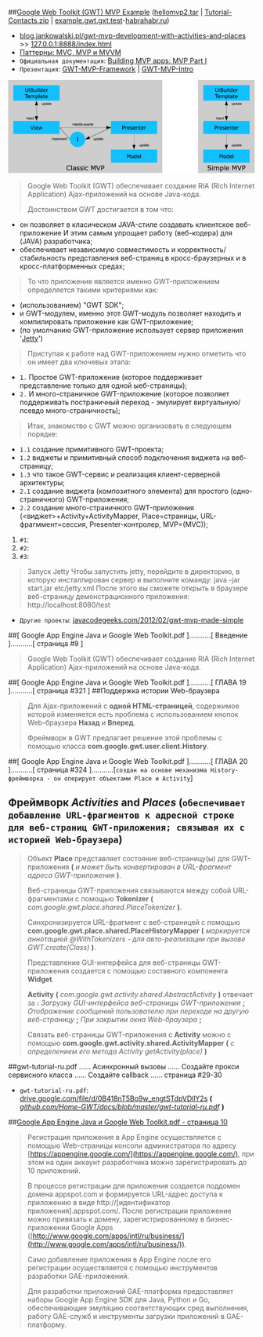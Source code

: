 ##[Google Web Toolkit (GWT) MVP Example](http://blog.hivedevelopment.co.uk/2009/08/google-web-toolkit-gwt-mvp-example.html) ([hellomvp2.tar](http://blog.jankowalski.pl/gwt-mvp-development-with-activities-and-places.html) | [Tutorial-Contacts.zip](http://code.google.com/p/google-web-toolkit/downloads/detail?name=Tutorial-Contacts.zip&can=2&q) | [example.gwt.gxt.test](https://github.com/TimReset/example.gwt.gxt.test)-[habrahabr.ru](http://habrahabr.ru/post/246285/))

* [blog.jankowalski.pl/gwt-mvp-development-with-activities-and-places](http://blog.jankowalski.pl/gwt-mvp-development-with-activities-and-places.html) >> [127.0.0.1:8888/index.html](http://127.0.0.1:8888/index.html)
* [Паттерны: MVC, MVP и MVVM](https://outcoldman.com/ru/archive/2010/02/22/паттерны-mvc-mvp-и-mvvm/)
* `Официальная документация`: [Building MVP apps: MVP Part I](http://www.gwtproject.org/articles/mvp-architecture.html)
* `Презентация`: [GWT-MVP-Framework](http://courses.coreservlets.com/Course-Materials/pdf/ajax/GWT-MVP-Framework.pdf) | [GWT-MVP-Intro](http://courses.coreservlets.com/Course-Materials/pdf/ajax/GWT-MVP-Intro.pdf)

![simpleGWT](simpleGWT.png)

> Google Web Toolkit (GWT) обеспечивает создание RIA (Rich Internet Application) Ajax-приложений на основе Java-кода.
>
> Достоинством GWT достигается в том что:
- он позволяет в класическом JAVA-стиле создавать клиентское веб-приложение И этим самым упрощает работу (веб-кодера) для (JAVA) разработчика;
- обеспечивает независимую совместимость и корректность/стабильность представления веб-страниц в кросс-браузерных и в кросс-платформенных средах;
>
> То что приложение является именно GWT-приложением определяется такими критериями как:
- (использованием) "GWT SDK";
- и GWT-модулем, именно этот GWT-модуль позволяет находить и компилировать приложение как GWT-приложение;
- (по умолчанию GWT-приложение использует сервер приложения '[Jetty](http://sites.znu.edu.ua/javaprog/lect/servlet/1155.ukr.html)')
>
> Приступая к работе над GWT-приложением нужно отметить что он имеет два ключевых этапа:
- `1.` Простое GWT-приложение (которое поддерживает представление только для одной ыеб-страницы);
- `2.` И много-страничное GWT-приложение (которое позволяет поддерживать постраничный переход - эмулирует виртуальную/псевдо много-страничность);
>
> Итак, знакомство с GWT можно организовать в следующем порядке:
- `1.1` создание примитивного GWT-проекта;
- `1.2` виджеты и примитивный способ подключения виджета на веб-страницу;
- `1.3` что такое GWT-сервис и реализация клиент-серверной архитектуры;
- `2.1` создание виджета (композитного элемента) для простого (одно-страничного) GWT-приложения;
- `2.2` создание много-страничного GWT-приложения (<виджет>+Activity+ActivityMapper, Place=страницы, URL-фрагммент=сессия, Presenter-контролер, MVP=(MVC));



1. `#1`:
2. `#2`:
3. `#3`:
> Запуск Jetty
Чтобы запустить jetty, перейдите в директорию, в которую инсталлирован сервер и выполните команду:
java -jar start.jar etc/jetty.xml
После этого вы сможете открыть в браузере веб-страницу демонстрационного приложения:
http://localhost:8080/test



* `Другие проекты`: [javacodegeeks.com/2012/02/gwt-mvp-made-simple](http://www.javacodegeeks.com/2012/02/gwt-mvp-made-simple.html)


##[ Google App Engine Java и Google Web Toolkit.pdf ]...........[ Введение ]...........[ страница #9 ]
> Google Web Toolkit (GWT) обеспечивает создание RIA (Rich Internet Application) Ajax-приложений на основе Java-кода.

##[ Google App Engine Java и Google Web Toolkit.pdf ]...........[ ГЛАВА 19 ]...........[ страница #321 ]
##Поддержка истории Web-браузера
> Для Ajax-приложений с **одной HTML-страницей**, содержимое которой изменяется есть проблема с использованием кнопок Web-браузера **Назад** и **Вперед**.
>
> Фреймворк в GWT предлагает решение этой проблемы с помощью класса **com.google.gwt.user.client.History**.

##[ Google App Engine Java и Google Web Toolkit.pdf ]...........[ ГЛАВА 20 ]...........[ страница #324 ]...........[`создан на основе механизма History-фреймворка - он оперирует объектами Place и Activity`]
## Фреймворк *Activities* and *Places* (`обеспечивает добавление URL-фрагментов к адресной строке для веб-страниц GWT-приложения; связывая их с историей Web-браузера`)
> Объект **Place** представляет состояние веб-страницу(ы) для GWT-приложения **(** *и может быть конвертирован в URL-фрагмент адреса GWT-приложения* **)**.
>
> Веб-страницы GWT-приложения связываются между собой URL-фрагментами с помощью **Tokenizer** **(** *com.google.gwt.place.shared.PlaceTokenizer* **)**.
>
> Синхронизируется URL-фрагмент с веб-страницей с помощью **com.google.gwt.place.shared.PlaceHistoryMapper** **(** *маркируется аннотацией @WithTokenizers - для авто-реализации при вызове GWT.create(Class)* **)**.
>
> Представление GUI-интерфейса для веб-страницы GWT-приложения создается с помощью составного компонента **Widget**.
>
> **Activity** **(** *com.google.gwt.activity.shared.AbstractActivity* **)** отвечает за **:** *Загрузку GUI-интерфейса веб-страницы GWT-приложения* **;** *Отображение сообщений пользователю при переходе на другую веб-страницу* **;** *При закрытии окна Web-браузера* **;**
>
> Связать веб-страницы GWT-приложения с **Activity** можно с помощью **com.google.gwt.activity.shared.ActivityMapper** **(** *с определением его метода Activity getActivity(place)* **)**

##gwt-tutorial-ru.pdf ...... Асинхронный вызовы ...... Создайте прокси сервисного класса ...... Создайте callback ...... страница #29-30
* `gwt-tutorial-ru.pdf`: [drive.google.com/file/d/0B418nT5Bo9w_engtSTdpVDllY2s](https://drive.google.com/file/d/0B418nT5Bo9w_engtSTdpVDllY2s/view) **(** *[github.com/Home-GWT/docs/blob/master/gwt-tutorial-ru.pdf](https://github.com/Home-GWT/docs/blob/master/gwt-tutorial-ru.pdf)* **)**


##[Google App Engine Java и Google Web Toolkit.pdf - страница 10](http://)
> Регистрация приложения в App Engine осуществляется с помощью Web-страницы консоли администратора по адресу [https://appengine.google.com/](https://appengine.google.com/), при этом на один аккаунт разработчика можно зарегистрировать до 10 приложений. 
>
> В процессе регистрации для приложения создается поддомен домена appspot.com и формируется URL-адрес доступа к приложению в виде http://[идентификатор приложения].appspot.com/. После регистрации приложение можно привязать к домену, зарегистрированному в бизнес-приложении Google Apps ([http://www.google.com/apps/intl/ru/business/](http://www.google.com/apps/intl/ru/business/)). 
>
> Само добавление приложения в App Engine после его регистрации осуществляется с помощью инструментов разработки GAE-приложений.
>
>Для разработки приложений GAE-платформа предоставляет наборы Google App Engine SDK для Java, Python и Go, обеспечивающие эмуляцию соответствующих сред выполнения, работу GAE-служб и инструменты загрузки приложений в GAE-платформу.
>
